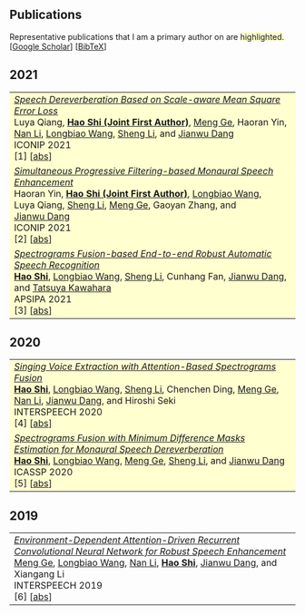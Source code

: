 
## <i class="fa fa-chevron-right"></i> Publications

Representative publications that I am a primary author on are
<span style='background-color: #ffffd0'>highlighted.</span><br>
[<a href="https://scholar.google.com/citations?user=DclFbLwAAAAJ&hl">Google Scholar</a>]
[<a href="https://github.com/bamos/cv/blob/master/publications/all.bib">BibTeX</a>]

<h2>2021</h2>
<table class="table table-hover">

<tr id="tr-qiang21_iconip" style="background-color: #ffffd0">
<td>
    <em><a href='https://hshi-speech.github.io/resume/pdf/SaSD.pdf' target='_blank'>Speech Dereverberation Based on Scale-aware Mean Square Error Loss</a> </em><br>
    Luya&nbsp;Qiang, <strong><a href='https://scholar.google.com/citations?user=DclFbLwAAAAJ' target='_blank'>Hao&nbsp;Shi&nbsp;(Joint&nbsp;First&nbsp;Author)</a></strong>, <a href='https://scholar.google.com/citations?user=Ody4GF0AAAAJ' target='_blank'>Meng&nbsp;Ge</a>, Haoran&nbsp;Yin, <a href='https://scholar.google.com/citations?user=9BVJbdsAAAAJ' target='_blank'>Nan&nbsp;Li</a>, <a href='https://scholar.google.com/citations?user=1Z9_5ZgAAAAJ' target='_blank'>Longbiao&nbsp;Wang</a>, <a href='https://scholar.google.com/citations?user=zHAhs0IAAAAJ' target='_blank'>Sheng&nbsp;Li</a>, and <a href='https://scholar.google.com/citations?user=Wk5ApskAAAAJ' target='_blank'>Jianwu&nbsp;Dang</a><br>
    ICONIP 2021  <br>
    [1] 
[<a href='javascript:;'
    onclick='$("#abs_qiang21_iconip").toggle()'>abs</a>]<br>
    
<div id="abs_qiang21_iconip" style="text-align: justify; display: none" markdown="1">
Recently, deep learning-based speech dereverberation approaches have achieved remarkable performance by directly
mapping the input spectrogram to a target spectrogram or time-frequency mask. However, these approaches are usually
optimized under distance-related objective functions: the mean square error (MSE). The traditional MSE training
criterion results in a strong inherent uniform variance statistical assumption on the target speech and noise during
training, which cannot be satisfied in real-world scenarios. To alleviate such an assumption mismatch problem, we
propose a speech dereverberation solution called Scale-aware Speech Dereverberation (SaSD) based on scaled-MSE.
Specifically, we modify the MSE with different scales for each frequency band and progressively reduce the gap
between the low- and high-frequency ranges to make the error follow the assumption of MSE assumption. Experiments
demonstrated that SaSD achieved 1.0 SRMR and 0.8 PESQ improvements over the mapping baseline system.
</div>

</td>
</tr>


<tr id="tr-yin21_iconip" style="background-color: #ffffd0">
<td>
    <em><a href='https://hshi-speech.github.io/resume/pdf/SaSD.pdf' target='_blank'>Simultaneous Progressive Filtering-based Monaural Speech Enhancement</a> </em><br>
    Haoran&nbsp;Yin, <strong><a href='https://scholar.google.com/citations?user=DclFbLwAAAAJ' target='_blank'>Hao&nbsp;Shi&nbsp;(Joint&nbsp;First&nbsp;Author)</a></strong>, <a href='https://scholar.google.com/citations?user=1Z9_5ZgAAAAJ' target='_blank'>Longbiao&nbsp;Wang</a>, Luya&nbsp;Qiang, <a href='https://scholar.google.com/citations?user=zHAhs0IAAAAJ' target='_blank'>Sheng&nbsp;Li</a>, <a href='https://scholar.google.com/citations?user=Ody4GF0AAAAJ' target='_blank'>Meng&nbsp;Ge</a>, Gaoyan&nbsp;Zhang, and <a href='https://scholar.google.com/citations?user=Wk5ApskAAAAJ' target='_blank'>Jianwu&nbsp;Dang</a><br>
    ICONIP 2021  <br>
    [2] 
[<a href='javascript:;'
    onclick='$("#abs_yin21_iconip").toggle()'>abs</a>]<br>
    
<div id="abs_yin21_iconip" style="text-align: justify; display: none" markdown="1">
Speech enhancement (SE) benefits from multi-stage stacking. However, this will introduce a lot of new
parameters to the neural network. In this paper, we propose a simultaneous progressive filtering based
monaural SE model. Mapping-based and masking-based SE systems are simultaneously obtained with
multi-target learning (MTL). Different from other MTL systems, our proposed model addresses different
enhancement needs. The mapping-based SE system aims to recover speech signals from noisy features. While
the masking-based SE system serves as a post-filtering to further reduce the noise that still exists
after the mapping-based SE system. With the high signal-to-noise ratio inputs, noise reduction of the
masking-based SE system is obvious with little speech signal loss. These two stages share one neural
network which controls the parameters of the entire system with little or no increase. In addition, our approach is easy to integrate with existing methods and improve their performance significantly and
stably. The experiments on Valentini-Botinhao data set show our proposed model achieves 0.12 PESQ
improvement compared with directly mapping-based and masking-based SE systems both in single-target
and multi-target learning. Furthermore, by comparing spectrograms, we find that our proposed models are
able to recover better harmonic information.
</div>

</td>
</tr>


<tr id="tr-shi21_apsipa" style="background-color: #ffffd0">
<td>
    <em><a href='https://hshi-speech.github.io/resume/pdf/APSIPA-2021.pdf' target='_blank'>Spectrograms Fusion-based End-to-end Robust Automatic Speech Recognition</a> </em><br>
    <strong><a href='https://scholar.google.com/citations?user=DclFbLwAAAAJ' target='_blank'>Hao&nbsp;Shi</a></strong>, <a href='https://scholar.google.com/citations?user=1Z9_5ZgAAAAJ' target='_blank'>Longbiao&nbsp;Wang</a>, <a href='https://scholar.google.com/citations?user=zHAhs0IAAAAJ' target='_blank'>Sheng&nbsp;Li</a>, Cunhang&nbsp;Fan, <a href='https://scholar.google.com/citations?user=Wk5ApskAAAAJ' target='_blank'>Jianwu&nbsp;Dang</a>, and <a href='https://scholar.google.com/citations?user=o3AmlFYAAAAJ' target='_blank'>Tatsuya&nbsp;Kawahara</a><br>
    APSIPA 2021  <br>
    [3] 
[<a href='javascript:;'
    onclick='$("#abs_shi21_apsipa").toggle()'>abs</a>]<br>
    
<div id="abs_shi21_apsipa" style="text-align: justify; display: none" markdown="1">
To improve the robustness of automatic speech recognition (ASR), speech enhancement (SE) is often used
as a front-end noise-removal process. Although there is complementarity between the mapping-based and
the mask-based SE system, one of the SE systems has been conventionally used as the front-end of ASR.
We propose a spectrogram fusion (SF)-based end-to-end (E2E) robust ASR system, in which the mapping-based
and masking-based SE are used as the front-end simultaneously. We adopt SF to combine the advantages of
mapping-based and masking-based SE systems. SF and ASR modules are connected in an E2E manner, and joint
training is conducted to finetune the front-end and the back-end. We compared the performance of
different front-ends after joint training. From the experiments using Aishell and PNL 100 Nonspeech
Sounds datasets, we found that the fusion of two SEs are beneficial for ASR, especially under low
signal-to-noise ratio, where a relative improvement of more than 7% is achieved.
</div>

</td>
</tr>

</table>
<h2>2020</h2>
<table class="table table-hover">

<tr id="tr-shi20_interspeech" style="background-color: #ffffd0">
<td>
    <em><a href='https://hshi-speech.github.io/resume/pdf/Wed-1-11-1.pdf' target='_blank'>Singing Voice Extraction with Attention-Based Spectrograms Fusion</a> </em><br>
    <strong><a href='https://scholar.google.com/citations?user=DclFbLwAAAAJ' target='_blank'>Hao&nbsp;Shi</a></strong>, <a href='https://scholar.google.com/citations?user=1Z9_5ZgAAAAJ' target='_blank'>Longbiao&nbsp;Wang</a>, <a href='https://scholar.google.com/citations?user=zHAhs0IAAAAJ' target='_blank'>Sheng&nbsp;Li</a>, Chenchen&nbsp;Ding, <a href='https://scholar.google.com/citations?user=Ody4GF0AAAAJ' target='_blank'>Meng&nbsp;Ge</a>, <a href='https://scholar.google.com/citations?user=9BVJbdsAAAAJ' target='_blank'>Nan&nbsp;Li</a>, <a href='https://scholar.google.com/citations?user=Wk5ApskAAAAJ' target='_blank'>Jianwu&nbsp;Dang</a>, and Hiroshi&nbsp;Seki<br>
    INTERSPEECH 2020  <br>
    [4] 
[<a href='javascript:;'
    onclick='$("#abs_shi20_interspeech").toggle()'>abs</a>]<br>
    
<div id="abs_shi20_interspeech" style="text-align: justify; display: none" markdown="1">
We propose a novel attention mechanism-based spectrograms fusion system with minimum difference masks (MDMs)
estimation for singing voice extraction. Compared with previous works that use a fully connected neural
network, our system takes advantage of the multi-head attention mechanism. Specifically, we 1) try a variety
of embedding methods of multiple spectrograms as the input of attention mechanisms, which can provide
multi-scale correlation information between adjacent frames in the spectrograms; 2) add a regular term to
loss function to obtain better continuity of spectrogram; 3) use the phase of the linear fusion waveform to
reconstruct the final waveform, which can reduce the impact of the inconsistent spectrogram. Experiments on
the MIR-1K dataset show that our system consistently improves the quantitative evaluation by the perceptual
evaluation of speech quality, signal-to-distortion ratio, signal-to-interference ratio, and signal-to-artifact ratio.
</div>

</td>
</tr>


<tr id="tr-9054661" style="background-color: #ffffd0">
<td>
    <em><a href='https://hshi-speech.github.io/resume/pdf/0007539.pdf' target='_blank'>Spectrograms Fusion with Minimum Difference Masks Estimation for Monaural Speech Dereverberation</a> </em><br>
    <strong><a href='https://scholar.google.com/citations?user=DclFbLwAAAAJ' target='_blank'>Hao&nbsp;Shi</a></strong>, <a href='https://scholar.google.com/citations?user=1Z9_5ZgAAAAJ' target='_blank'>Longbiao&nbsp;Wang</a>, <a href='https://scholar.google.com/citations?user=Ody4GF0AAAAJ' target='_blank'>Meng&nbsp;Ge</a>, <a href='https://scholar.google.com/citations?user=zHAhs0IAAAAJ' target='_blank'>Sheng&nbsp;Li</a>, and <a href='https://scholar.google.com/citations?user=Wk5ApskAAAAJ' target='_blank'>Jianwu&nbsp;Dang</a><br>
    ICASSP 2020  <br>
    [5] 
[<a href='javascript:;'
    onclick='$("#abs_9054661").toggle()'>abs</a>]<br>
    
<div id="abs_9054661" style="text-align: justify; display: none" markdown="1">
Spectrograms fusion is an effective method for incorporating complementary speech dereverberation systems.
Previous linear spectrograms fusion by averaging multiple spectrograms shows outstanding performance.
However, various systems with different features cannot apply this simple method. In this study, we design
the minimum difference masks (MDMs) to classify the time-frequency (T-F) bins in spectrograms according to
the nearest distances from labels. Then, we propose a two-stage nonlinear spectrograms fusion system for
speech dereverberation. First, we conduct a multitarget learning-based speech dereverberation front-end
model to get spectrograms simultaneously. Then, MDMs are estimated to take the best parts of different
spectrograms. We are using spectrograms in the first stage and MDMs in the second stage to recombine T-F
bins. The experiments on the REVERB challenge show that a strong feature complementarity between
spectrograms and MDMs. Moreover, the proposed framework can consistently and significantly improve PESQ
and SRMR, both real and simulated data, e.g., an average PESQ gain of 0.1 in all simulated data and an
average SRMR gain of 1.22 in all real data.
</div>

</td>
</tr>

</table>
<h2>2019</h2>
<table class="table table-hover">

<tr id="tr-ge19_interspeech" >
<td>
    <em><a href='https://hshi-speech.github.io/resume/pdf/1477.pdf' target='_blank'>Environment-Dependent Attention-Driven Recurrent Convolutional Neural Network for Robust Speech Enhancement</a> </em><br>
    <a href='https://scholar.google.com/citations?user=Ody4GF0AAAAJ' target='_blank'>Meng&nbsp;Ge</a>, <a href='https://scholar.google.com/citations?user=1Z9_5ZgAAAAJ' target='_blank'>Longbiao&nbsp;Wang</a>, <a href='https://scholar.google.com/citations?user=9BVJbdsAAAAJ' target='_blank'>Nan&nbsp;Li</a>, <strong><a href='https://scholar.google.com/citations?user=DclFbLwAAAAJ' target='_blank'>Hao&nbsp;Shi</a></strong>, <a href='https://scholar.google.com/citations?user=Wk5ApskAAAAJ' target='_blank'>Jianwu&nbsp;Dang</a>, and Xiangang&nbsp;Li<br>
    INTERSPEECH 2019  <br>
    [6] 
[<a href='javascript:;'
    onclick='$("#abs_ge19_interspeech").toggle()'>abs</a>]<br>
    
<div id="abs_ge19_interspeech" style="text-align: justify; display: none" markdown="1">
Speech enhancement aims to keep the real speech signal and reduce noise for building robust communication systems.
Under the success of DNN, significant progress has been made. Nevertheless, accuracy of the speech enhancement
system is not satisfactory due to insufficient consideration of varied environmental and contextual information in
complex cases. To address these problems, this research proposes an end-to-end environment-dependent attention-driven
approach. The local frequency-temporal pattern via convolutional neural network is fully employed without pooling
operation. It then integrates an attention mechanism into bidirectional long short-term memory to acquire the weighted
dynamic context between consecutive frames. Furthermore, dynamic environment estimation and phase correction further
improve the generalization ability. Extensive experimental results on REVERB challenge demonstrated that the proposed
approach outperformed existing methods, improving PESQ from 2.56 to 2.87 and SRMR from 4.95 to 5.50 compared with conventional DNN.
</div>

</td>
</tr>

</table>

